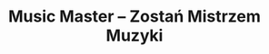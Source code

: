 ﻿---
title: "Music Master – Zostań Mistrzem Muzyki"
description: "Music Master to praktyczne narzędzie do zarządzania muzyką i dźwiękiem podczas sesji. Pozwala Ci realizować kreatywne muzyczne pomysły i kontrolować to, co słyszą Twoi gracze. Aplikacja została stworzona z myślą o Mistrzach Gry."
layout: "index"

# Hero Section
hero:
  title: "Zostań Mistrzem Muzyki!"
  subtitle: "**Music Master** to praktyczne narzędzie do zarządzania muzyką i dźwiękiem podczas sesji. Pozwala Ci realizować kreatywne muzyczne pomysły i kontrolować to, co słyszą Twoi gracze.<br/><br/>  
  Aplikacja została stworzona z myślą o Mistrzach Gry i pozwala tworzyć **dynamiczne, sterowane wyzwalaczami pejzaże dźwiękowe** reagujące na fabularne elementy sesji. Możesz nakładać na siebie ścieżki dźwiękowe, automatyzować przejścia pomiędzy utworami i tworzyć filmowe sceny — a wszystko to jednym kliknięciem."
  cta_text: "Dołącz do bety"
  showcase_image: "images/showcase.png"
  showcase_alt: "Podgląd Music Master"

# Features Section
features:
  title: "Najważniejsze funkcje"
  show_data_features: true
  items:
    - title: "Importowanie"
      icon: "📁"
      description: "Korzystaj z własnej biblioteki utworów, aby tworzyć ścieżkę dźwiękową dopasowaną do Twojego unikatowego stylu gry."
      image: "images/features/importing.png"
    
    - title: "Cięcie utworów"
      icon: "✂️"
      description: "Bez problemu ustaw dokładny moment rozpoczęcia i zakończenia utworu."
      image: "images/features/cutting.png"
    
    - title: "Miksowanie wielu ścieżek"
      icon: "🎶"
      description: "Łącz ambient, muzykę i efekty dźwiękowe, by uzyskać efekt filmowej immersji."
      image: "images/features/mixing.png"
    
    - title: "Automatyzacja"
      icon: "🎛️"
      description: "Automatyzuj wyciszenia, przejścia, a nawet zmiany tempa i wysokości dźwięku za pomocą funkcjonalnego edytora."
      image: "images/features/automation.png"
    
    - title: "Sterowanie za pomocą wyzwalaczy"
      icon: "⚡"
      description: "Włączaj muzykę lub uruchamiaj efekty jednym kliknięciem korzystając z wyzwalaczy."
      image: "images/features/events.png"
    
    - title: "Wieloplatformowość"
      icon: "📱"
      description: "Twórz na komputerze, odtwarzaj na tablecie. Twoje projekty mogą wyruszyć w drogę razem z zebraną drużyną."
      image: "images/features/cross-platform.png"
    
    - title: "Działa offline"
      icon: "🌐"
      description: "Music Master działa nawet bez dostępu do Internetu."
      image: "images/features/offline.png"
    
    - title: "Jedna licencja, by wszystkimi rządzić"
      icon: "💍"
      description: "Kup raz, używaj na wielu urządzeniach. Prosto i bez żadnych haczyków."
      image: "images/features/license.png"
    
    - title: "Bez subskrypcji"
      icon: "❌"
      description: "Używaj aplikacji bez stałych opłat i bez dalszych zobowiązań."
      image: "images/features/subscriptions.png"


# Blog Section
blog:
  title: "Polecane wpisy na blogu"
  description: "Wykorzystaj filmowe techniki muzyczno-dźwiękowe w swojej rozgrywce."
  show_count: 3
  read_more_text: "Więcej na blogu"

# Beta Section
beta:
  title: "Dołącz do bety"
  description: "Aktualnie prowadzimy otwarte beta testy. Dołącz do naszego Discorda, aby wypróbować aplikację, wyrazić swoją opinię i pomóc nam ukształtować Music Mastera, aby stał się najlepszym narzędziem audio dla MG."
  slogan: "Zostań Mistrzem Muzyki!"
  cta_text: "Dołącz na Discordzie"  
---
